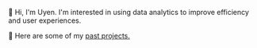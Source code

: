👋 Hi, I'm Uyen. I'm interested in using data analytics to improve efficiency and user experiences. 
<p>💼 Here are some of my <a href = "https://github.com/uyenn2/projects">past projects.</a></p>
